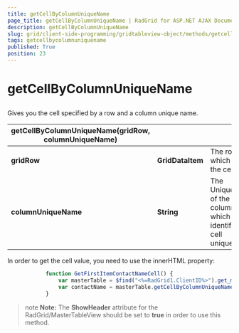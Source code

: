 ```yaml
---
title: getCellByColumnUniqueName
page_title: getCellByColumnUniqueName | RadGrid for ASP.NET AJAX Documentation
description: getCellByColumnUniqueName
slug: grid/client-side-programming/gridtableview-object/methods/getcellbycolumnuniquename
tags: getcellbycolumnuniquename
published: True
position: 23
---
```


# getCellByColumnUniqueName



## 

Gives you the cell specified by a row and a column unique name.


|  **getCellByColumnUniqueName(gridRow, columnUniqueName)**  |  |  |
| ------ | ------ | ------ |
| **gridRow** | **GridDataItem** |The row which holds the cell.|
| **columnUniqueName** | **String** |The UniqueName of the column which identifies the cell uniquely.|

In order to get the cell value, you need to use the innerHTML property:

````JavaScript
	        function GetFirstItemContactNameCell() {
	            var masterTable = $find("<%=RadGrid1.ClientID%>").get_masterTableView();
	            var contactName = masterTable.getCellByColumnUniqueName(masterTable.get_dataItems()[0], "ContactName").innerHTML;
	        }
````



>note  **Note:** The **ShowHeader** attribute for the RadGrid/MasterTableView should be set to **true** in order to use this method.
>

